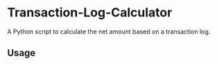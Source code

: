 # Transaction-Log-Calculator

A Python script to calculate the net amount based on a transaction log.

## Usage


